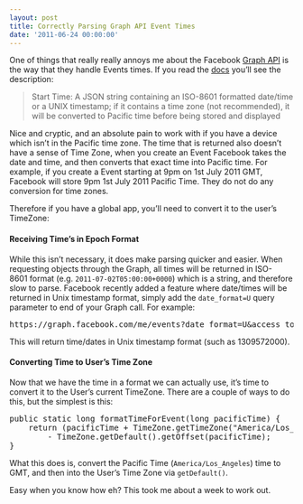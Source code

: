 ```yaml
---
layout: post
title: Correctly Parsing Graph API Event Times
date: '2011-06-24 00:00:00'
---
```


One of things that really really annoys me about the Facebook [Graph API][1] is the way that they handle Events times. If you read the [docs][2] you&#8217;ll see the description:

> Start Time: A JSON string containing an ISO-8601 formatted date/time or a UNIX timestamp; if it contains a time zone (not recommended), it will be converted to Pacific time before being stored and displayed

Nice and cryptic, and an absolute pain to work with if you have a device which isn&#8217;t in the Pacific time zone. The time that is returned also doesn&#8217;t have a sense of Time Zone, when you create an Event Facebook takes the date and time, and then converts that exact time into Pacific time. For example, if you create a Event starting at 9pm on 1st July 2011 GMT, Facebook will store 9pm 1st July 2011 Pacific Time. They do not do any conversion for time zones.

Therefore if you have a global app, you&#8217;ll need to convert it to the user&#8217;s TimeZone:

#### Receiving Time&#8217;s in Epoch Format

While this isn&#8217;t necessary, it does make parsing quicker and easier. When requesting objects through the Graph, all times will be returned in ISO-8601 format (e.g. `2011-07-02T05:00:00+0000`) which is a string, and therefore slow to parse. Facebook recently added a feature where date/times will be returned in Unix timestamp format, simply add the `date_format=U` query parameter to end of your Graph call. For example:

<pre>https://graph.facebook.com/me/events?date_format=U&access_token=.....</pre>

This will return time/dates in Unix timestamp format (such as 1309572000).

#### Converting Time to User&#8217;s Time Zone

Now that we have the time in a format we can actually use, it&#8217;s time to convert it to the User&#8217;s current TimeZone. There are a couple of ways to do this, but the simplest is this:

<pre class="brush: java; gutter: true">public static long formatTimeForEvent(long pacificTime) {
	return (pacificTime + TimeZone.getTimeZone("America/Los_Angeles").getOffset(pacificTime))
		- TimeZone.getDefault().getOffset(pacificTime);
}</pre>

What this does is, convert the Pacific Time (`America/Los_Angeles`) time to GMT, and then into the User&#8217;s Time Zone via `getDefault()`.

Easy when you know how eh? This took me about a week to work out.

 [1]: https://developers.facebook.com/docs/reference/api/
 [2]: https://developers.facebook.com/docs/reference/api/event/